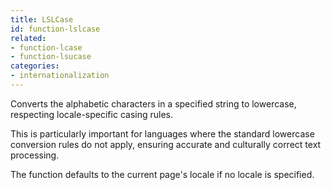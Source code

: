 ```yaml
---
title: LSLCase
id: function-lslcase
related:
- function-lcase
- function-lsucase
categories:
- internationalization
---
```


Converts the alphabetic characters in a specified string to lowercase, respecting locale-specific casing rules. 

This is particularly important for languages where the standard lowercase conversion rules do not apply, ensuring accurate and culturally correct text processing. 

The function defaults to the current page's locale if no locale is specified.
